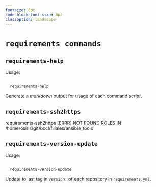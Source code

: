 ```yaml
---
fontsize: 8pt
code-block-font-size: 8pt
classoption: landscape
---
```


# `requirements commands`


## `requirements-help`

Usage:

```bash

  requirements-help

```

Generate a _markdown_ output for usage of each command _script_.


## `requirements-ssh2https`

requirements-ssh2https [ERRR] NOT FOUND ROLES IN /home/osiris/git/bccl/filiales/ansible_tools

## `requirements-version-update`

Usage:

```bash

  requirements-version-update

```

Update to last tag in `version:` of each repository in
`requirements.yml`.

